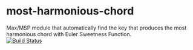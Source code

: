 # most-harmonious-chord
Max/MSP module that automatically find the key that produces the most harmonious chord with Euler Sweetness Function.   
[![Build Status](https://travis-ci.org/overwatchcorp/most-harmonious-chord.svg?branch=master)](https://travis-ci.org/overwatchcorp/most-harmonious-chord)
